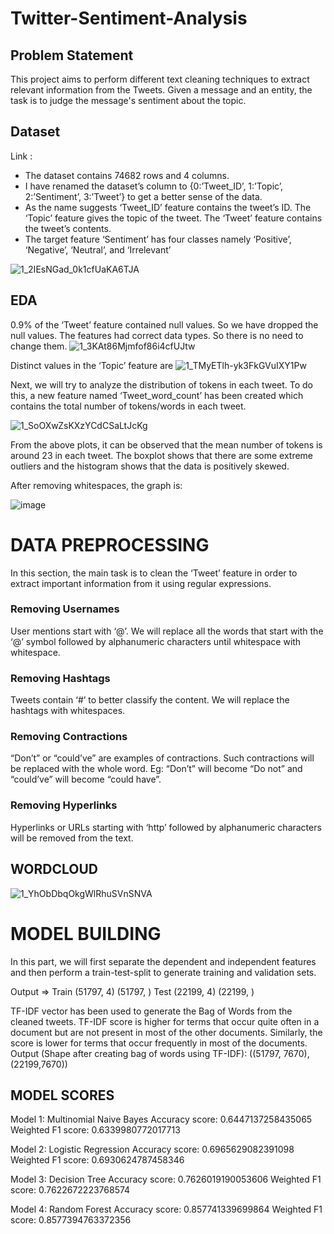 # Twitter-Sentiment-Analysis

## Problem Statement

This project aims to perform different text cleaning techniques to extract relevant 
information from the Tweets. Given a message and an entity, the task is to judge the 
message's sentiment about the topic. 


## Dataset

Link : 

- The dataset contains 74682 rows and 4 columns. 
- I have renamed the dataset’s column to {0:’Tweet_ID’, 1:’Topic’, 
2:’Sentiment’, 3:’Tweet’} to get a better sense of the data. 
- As the name suggests ‘Tweet_ID’ feature contains the tweet’s ID. 
The ‘Topic’ feature gives the topic of the tweet. 
The ‘Tweet’ feature contains the tweet’s contents. 
- The target feature ‘Sentiment’ has four classes namely ‘Positive’, ‘Negative’, 
‘Neutral’, and ‘Irrelevant’

![1_2IEsNGad_0k1cfUaKA6TJA](https://user-images.githubusercontent.com/57147530/192115276-f1231081-0139-4ce8-bf8b-089d98f65595.png)

## EDA

0.9% of the ‘Tweet’ feature contained null values. So we have dropped the null 
values. 
The features had correct data types. So there is no need to change them. 
![1_3KAt86Mjmfof86i4cfUJtw](https://user-images.githubusercontent.com/57147530/192115293-2560da51-29c6-48ef-b488-6e3c002c69be.png)

Distinct values in the ‘Topic’ feature are
![1_TMyETlh-yk3FkGVuIXY1Pw](https://user-images.githubusercontent.com/57147530/192115289-1b307ceb-a9d8-4e38-87a9-c9c2cc732926.png)


Next, we will try to analyze the distribution of tokens in each tweet. To do this, a new 
feature named ‘Tweet_word_count’ has been created which contains the total number 
of tokens/words in each tweet. 

![1_SoOXwZsKXzYCdCSaLtJcKg](https://user-images.githubusercontent.com/57147530/192115343-bcb331b8-0c54-4980-906b-9359d14a1a2f.png)

From the above plots, it can be observed that the mean number of tokens is around 23 
in each tweet. The boxplot shows that there are some extreme outliers and the 
histogram shows that the data is positively skewed. 

After removing whitespaces, the graph is:

![image](https://user-images.githubusercontent.com/57147530/192115399-ecebbd19-5eb8-432e-bcf0-795e5800ecd7.png)


# DATA PREPROCESSING

In this section, the main task is to clean the ‘Tweet’ feature in order to extract 
important information from it using regular expressions. 

 ### Removing Usernames
 
 User mentions start with ‘@’. We will replace all the words that start with the ‘@’ symbol followed by alphanumeric characters until whitespace with whitespace.
 
### Removing Hashtags

Tweets contain ‘#’ to better classify the content. We will replace the hashtags with whitespaces. 

### Removing Contractions

“Don’t” or “could’ve” are examples of contractions. Such contractions will be 
replaced with the whole word. Eg: “Don’t” will become “Do not” and “could’ve” will 
become “could have”. 

### Removing Hyperlinks

Hyperlinks or URLs starting with ‘http’ followed by alphanumeric characters will be 
removed from the text. 



## WORDCLOUD


![1_YhObDbqOkgWlRhuSVnSNVA](https://user-images.githubusercontent.com/57147530/192115464-e409653d-42fc-4114-a84f-ee34e7f5b36f.png)

# MODEL BUILDING 

In this part, we will first separate the dependent and independent features and then 
perform a train-test-split to generate training and validation sets. 

Output => Train (51797, 4) (51797, ) 
 Test (22199, 4) (22199, ) 

TF-IDF vector has been used to generate the Bag of Words from the cleaned tweets. 
TF-IDF score is higher for terms that occur quite often in a document but are not 
present in most of the other documents. Similarly, the score is lower for terms that 
occur frequently in most of the documents. 
Output (Shape after creating bag of words using TF-IDF): ((51797, 7670), 
(22199,7670)) 

## MODEL SCORES 
Model 1: Multinomial Naive Bayes
Accuracy score: 0.6447137258435065 
Weighted F1 score: 0.6339980772017713 

Model 2: Logistic Regression
Accuracy score: 0.6965629082391098 
Weighted F1 score: 0.6930624787458346 

Model 3: Decision Tree
Accuracy score: 0.7626019190053606 
Weighted F1 score: 0.7622672223768574 

Model 4: Random Forest
Accuracy score: 0.857741339699864 
Weighted F1 score: 0.8577394763372356
